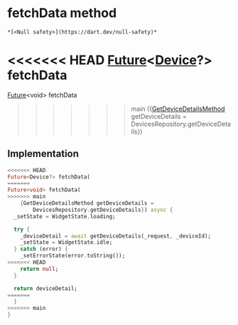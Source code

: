 


# fetchData method




    *[<Null safety>](https://dart.dev/null-safety)*




<<<<<<< HEAD
[Future](https://api.flutter.dev/flutter/dart-async/Future-class.html)&lt;[Device](https://yonomi.co/yonomi-sdk/Device-class.html)?> fetchData
=======
[Future](https://api.flutter.dev/flutter/dart-async/Future-class.html)&lt;void> fetchData
>>>>>>> main
({[GetDeviceDetailsMethod](../../providers_power_trait_provider/GetDeviceDetailsMethod.md) getDeviceDetails = DevicesRepository.getDeviceDetails})








## Implementation

```dart
<<<<<<< HEAD
Future<Device?> fetchData(
=======
Future<void> fetchData(
>>>>>>> main
    {GetDeviceDetailsMethod getDeviceDetails =
        DevicesRepository.getDeviceDetails}) async {
  _setState = WidgetState.loading;

  try {
    _deviceDetail = await getDeviceDetails(_request, _deviceId);
    _setState = WidgetState.idle;
  } catch (error) {
    _setErrorState(error.toString());
<<<<<<< HEAD
    return null;
  }

  return deviceDetail;
=======
  }
>>>>>>> main
}
```







